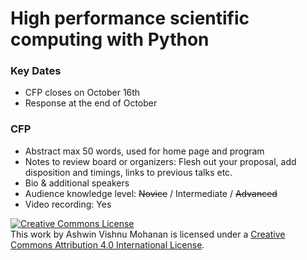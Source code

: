 # High performance scientific computing with Python

### Key Dates ###
* CFP closes on October 16th
* Response at the end of October

### CFP ###

* Abstract max 50 words, used for home page and program
* Notes to review board or organizers: Flesh out your proposal, add disposition and timings, links to previous talks etc.
* Bio & additional speakers
* Audience knowledge level: ~~Novice~~ / Intermediate / ~~Advanced~~
* Video recording: Yes


<a rel="license" href="http://creativecommons.org/licenses/by/4.0/"><img
alt="Creative Commons License" style="border-width:0"
src="https://i.creativecommons.org/l/by/4.0/88x31.png" /></a><br />This work by
<span xmlns:cc="http://creativecommons.org/ns#"
property="cc:attributionName">Ashwin Vishnu Mohanan</span> is licensed under a
<a rel="license" href="http://creativecommons.org/licenses/by/4.0/">Creative
Commons Attribution 4.0 International License</a>.
